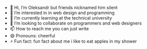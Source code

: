 - 👋 Hi, I’m Oleksandr but friends nicknamed him silent
- 👀 I’m interested in in web design and programming
- 🌱 I’m currently learning at the technical university
- 💞️ I’m looking to collaborate on programmers and web designers
- 📫 How to reach me you can just write
- 😄 Pronouns: cheerful
- ⚡ Fun fact: fun fact about me i like to eat apples in my shower


